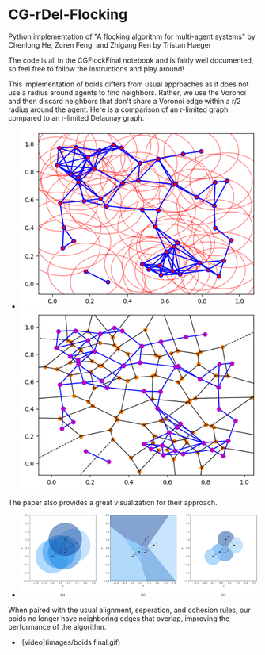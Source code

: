 # CG-rDel-Flocking
 Python implementation of "A flocking algorithm for multi-agent systems" by Chenlong He, Zuren Feng, and Zhigang Ren
by Tristan Haeger

The code is all in the CGFlockFinal notebook and is fairly well documented, so feel free to follow the instructions and play around!

This implementation of boids differs from usual approaches as it does not use a radius around agents to find neighbors. Rather, we use the Voronoi and then discard neighbors that don't share a Voronoi edge within a r/2 radius around the agent.
Here is a comparison of an r-limited graph compared to an r-limited Delaunay graph.
- ![screenshot](images/rlim.png) ![screenshot](images/rlimdel.png)

The paper also provides a great visualization for their approach.
- ![graphs](images/graphs.png)

When paired with the usual alignment, seperation, and cohesion rules, our boids no longer have neighboring edges that overlap, improving the performance of the algorithm.
- ![video](images/boids final.gif)